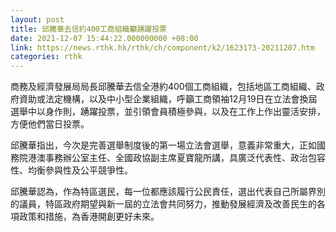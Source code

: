 ```yaml
---
layout: post
title: 邱騰華去信約400工商組織籲踴躍投票
date: 2021-12-07 15:44:22.000000000 +08:00
link: https://news.rthk.hk/rthk/ch/component/k2/1623173-20211207.htm
categories: rthk
---
```


商務及經濟發展局局長邱騰華去信全港約400個工商組織，包括地區工商組織、政府資助或法定機構，以及中小型企業組織，呼籲工商領袖12月19日在立法會換屆選舉中以身作則，踴躍投票，並引領會員積極參與，以及在工作上作出靈活安排，方便他們當日投票。
      
邱騰華指出，今次是完善選舉制度後的第一場立法會選舉，意義非常重大，正如國務院港澳事務辦公室主任、全國政協副主席夏寶龍所講，具廣泛代表性、政治包容性、均衡參與性及公平競爭性。

邱騰華認為，作為特區選民，每一位都應該履行公民責任，選出代表自己所屬界別的議員，特區政府期望與新一屆的立法會共同努力，推動發展經濟及改善民生的各項政策和措施，為香港開創更好未來。
